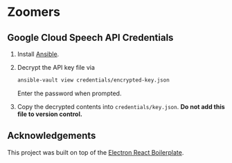 # Zoomers

## Google Cloud Speech API Credentials

1. Install [Ansible](https://docs.ansible.com/ansible/latest/installation_guide/intro_installation.html).
1. Decrypt the API key file via

   ```sh
   ansible-vault view credentials/encrypted-key.json
   ```

   Enter the password when prompted.

1. Copy the decrypted contents into `credentials/key.json`. **Do not add this file to version control.**

## Acknowledgements

This project was built on top of the [Electron React Boilerplate](https://github.com/electron-react-boilerplate/electron-react-boilerplate).
